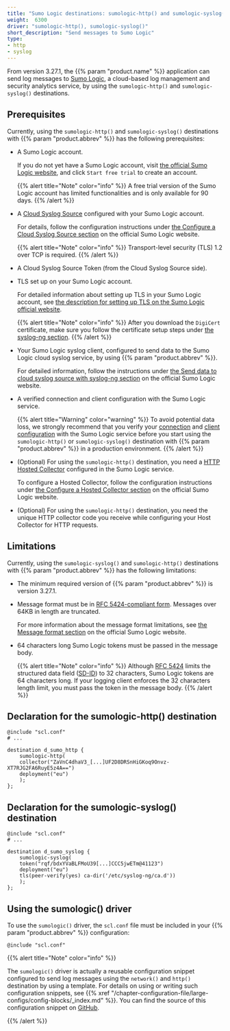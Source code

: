 ```yaml
---
title: "Sumo Logic destinations: sumologic-http() and sumologic-syslog()"
weight:  6300
driver: "sumologic-http(), sumologic-syslog()"
short_description: "Send messages to Sumo Logic"
type:
- http
- syslog
---
```

<!-- DISCLAIMER: This file is based on the syslog-ng Open Source Edition documentation https://github.com/balabit/syslog-ng-ose-guides/commit/2f4a52ee61d1ea9ad27cb4f3168b95408fddfdf2 and is used under the terms of The syslog-ng Open Source Edition Documentation License. The file has been modified by Axoflow. -->

From version 3.27.1, the {{% param "product.name" %}} application can send log messages to [Sumo Logic](https://www.sumologic.com/), a cloud-based log management and security analytics service, by using the `sumologic-http()` and `sumologic-syslog()` destinations.

## Prerequisites

Currently, using the `sumologic-http()` and `sumologic-syslog()` destinations with {{% param "product.abbrev" %}} has the following prerequisites:

- A Sumo Logic account.

    If you do not yet have a Sumo Logic account, visit [the official Sumo Logic website](https://www.sumologic.com/), and click `Start free trial` to create an account.

    {{% alert title="Note" color="info" %}}
A free trial version of the Sumo Logic account has limited functionalities and is only available for 90 days.
    {{% /alert %}}

- A [Cloud Syslog Source](https://help.sumologic.com/03Send-Data/Sources/02Sources-for-Hosted-Collectors/Cloud-Syslog-Source) configured with your Sumo Logic account.

    For details, follow the configuration instructions under [the Configure a Cloud Syslog Source section](https://help.sumologic.com/03Send-Data/Sources/02Sources-for-Hosted-Collectors/Cloud-Syslog-Source#configure-a-cloud%C2%A0syslog%C2%A0source) on the official Sumo Logic website.

    {{% alert title="Note" color="info" %}}
Transport-level security (TLS) 1.2 over TCP is required.
    {{% /alert %}}

- A Cloud Syslog Source Token (from the Cloud Syslog Source side).
- TLS set up on your Sumo Logic account.

    For detailed information about setting up TLS in your Sumo Logic account, see [the description for setting up TLS on the Sumo Logic official website](https://help.sumologic.com/03Send-Data/Sources/02Sources-for-Hosted-Collectors/Cloud-Syslog-Source#set%C2%A0up-tls).

    {{% alert title="Note" color="info" %}}
After you download the `DigiCert` certificate, make sure you follow the certificate setup steps under [the syslog-ng section](https://help.sumologic.com/03Send-Data/Sources/02Sources-for-Hosted-Collectors/Cloud-Syslog-Source#syslog-ng-1).
    {{% /alert %}}

- Your Sumo Logic syslog client, configured to send data to the Sumo Logic cloud syslog service, by using {{% param "product.abbrev" %}}.

    For detailed information, follow the instructions under [the Send data to cloud syslog source with syslog-ng section](https://help.sumologic.com/03Send-Data/Sources/02Sources-for-Hosted-Collectors/Cloud-Syslog-Source#send-data-to%C2%A0cloud-syslog-source-with-syslog-ng) on the official Sumo Logic website.

- A verified connection and client configuration with the Sumo Logic service.

    {{% alert title="Warning" color="warning" %}}
To avoid potential data loss, we strongly recommend that you verify your [connection](https://help.sumologic.com/03Send-Data/Sources/02Sources-for-Hosted-Collectors/Cloud-Syslog-Source#verify-connection-with-sumo-service) and [client configuration](https://help.sumologic.com/03Send-Data/Sources/02Sources-for-Hosted-Collectors/Cloud-Syslog-Source#verify-client-configuration) with the Sumo Logic service before you start using the `sumologic-http()` or `sumologic-syslog()` destination with {{% param "product.abbrev" %}} in a production environment.
    {{% /alert %}}

- (Optional) For using the `sumologic-http()` destination, you need a [HTTP Hosted Collector](https://help.sumologic.com/03Send-Data/Sources/02Sources-for-Hosted-Collectors/HTTP-Source) configured in the Sumo Logic service.

    To configure a Hosted Collector, follow the configuration instructions under [the Configure a Hosted Collector section](https://help.sumologic.com/03Send-Data/Hosted-Collectors/Configure-a-Hosted-Collector) on the official Sumo Logic website.

- (Optional) For using the `sumologic-http()` destination, you need the unique HTTP collector code you receive while configuring your Host Collector for HTTP requests.

## Limitations

Currently, using the `sumologic-syslog()` and `sumologic-http()` destinations with {{% param "product.abbrev" %}} has the following limitations:

- The minimum required version of {{% param "product.abbrev" %}} is version 3.27.1.
- Message format must be in [RFC 5424-compliant form](https://tools.ietf.org/html/rfc5424#page-8). Messages over 64KB in length are truncated.

    For more information about the message format limitations, see [the Message format section](https://help.sumologic.com/03Send-Data/Sources/02Sources-for-Hosted-Collectors/Cloud-Syslog-Source#message-format) on the official Sumo Logic website.

- 64 characters long Sumo Logic tokens must be passed in the message body.

    {{% alert title="Note" color="info" %}}
Although [RFC 5424](https://tools.ietf.org/html/rfc5424) limits the structured data field ([SD-ID](https://tools.ietf.org/html/rfc5424#page-15)) to 32 characters, Sumo Logic tokens are 64 characters long. If your logging client enforces the 32 characters length limit, you must pass the token in the message body.
    {{% /alert %}}

## Declaration for the sumologic-http() destination

```shell
@include "scl.conf"
# ...

destination d_sumo_http {
    sumologic-http(
    collector("ZaVnC4dhaV3_[...]UF2D8DRSnHiGKoq9Onvz-XT7RJG2FA6RuyE5z4A==")
    deployment("eu")
    );
};
```

## Declaration for the sumologic-syslog() destination

```shell
@include "scl.conf"
# ...

destination d_sumo_syslog {
    sumologic-syslog(
    token("rqf/bdxYVaBLFMoU39[...]CCC5jwETm@41123")
    deployment("eu")
    tls(peer-verify(yes) ca-dir('/etc/syslog-ng/ca.d'))
    );
};
```

## Using the sumologic() driver

To use the `sumologic()` driver, the `scl.conf` file must be included in your {{% param "product.abbrev" %}} configuration:

```shell
@include "scl.conf"
```

{{% alert title="Note" color="info" %}}

The `sumologic()` driver is actually a reusable configuration snippet configured to send log messages using the `network()` and `http()` destination by using a template. For details on using or writing such configuration snippets, see {{% xref "/chapter-configuration-file/large-configs/config-blocks/_index.md" %}}. You can find the source of this configuration snippet on [GitHub](https://github.com/axoflow/axosyslog/blob/master/scl/sumologic/sumologic.conf).

{{% /alert %}}
